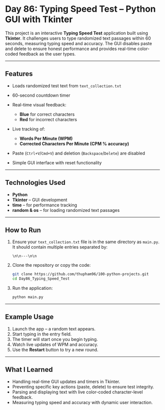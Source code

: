# Day 86: Typing Speed Test – Python GUI with Tkinter 

This project is an interactive **Typing Speed Test** application built using **Tkinter**. It challenges users to type randomized text passages within 60 seconds, measuring typing speed and accuracy. The GUI disables paste and delete to ensure honest performance and provides real-time color-coded feedback as the user types.

---

## Features

* Loads randomized test text from `text_collection.txt`
* 60-second countdown timer
* Real-time visual feedback:

  * **Blue** for correct characters
  * **Red** for incorrect characters
* Live tracking of:

  * **Words Per Minute (WPM)**
  * **Corrected Characters Per Minute (CPM % accuracy)**
* Paste (`Ctrl+V`/`Cmd+V`) and deletion (`Backspace`/`Delete`) are disabled
* Simple GUI interface with reset functionality

---

## Technologies Used

* **Python**
* **Tkinter** – GUI development
* **time** – for performance tracking
* **random & os** – for loading randomized text passages

---

## How to Run

1. Ensure your `text_collection.txt` file is in the same directory as `main.py`. It should contain multiple entries separated by:

   ```
   \n\n---\n\n
   ```

2. Clone the repository or copy the code:

   ```bash
   git clone https://github.com/thupham96/100-python-projects.git
   cd Day86_Typing_Speed_Test
   ```

3. Run the application:

   ```bash
   python main.py
   ```

---

## Example Usage

1. Launch the app – a random text appears.
2. Start typing in the entry field.
3. The timer will start once you begin typing.
4. Watch live updates of WPM and accuracy.
5. Use the **Restart** button to try a new round.

---

## What I Learned

* Handling real-time GUI updates and timers in Tkinter.
* Preventing specific key actions (paste, delete) to ensure test integrity.
* Parsing and displaying text with live color-coded character-level feedback.
* Measuring typing speed and accuracy with dynamic user interaction.
